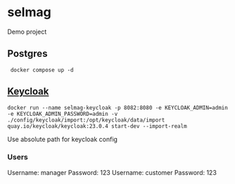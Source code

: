 # selmag
Demo project

## Postgres
     docker compose up -d

## [Keycloak](https://www.keycloak.org/getting-started/getting-started-docker)

    docker run --name selmag-keycloak -p 8082:8080 -e KEYCLOAK_ADMIN=admin -e KEYCLOAK_ADMIN_PASSWORD=admin -v ./config/keycloak/import:/opt/keycloak/data/import quay.io/keycloak/keycloak:23.0.4 start-dev --import-realm 

Use absolute path for keycloak config

### Users
Username: manager
Password: 123
Username: customer
Password: 123